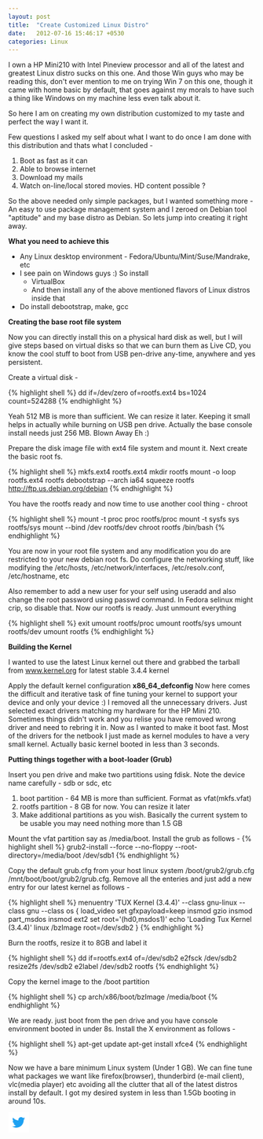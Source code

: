 ```yaml
---
layout: post
title:  "Create Customized Linux Distro"
date:   2012-07-16 15:46:17 +0530
categories: Linux
---
```

I own a HP Mini210 with Intel Pineview processor and all of the latest and greatest Linux distro sucks on this one. And those Win guys who may be reading this, don't ever mention to me on trying Win 7 on this one, though it came with home basic by default, that goes against my morals to have such a thing like Windows on my machine less even talk about it.

So here I am on creating my own distribution customized to my taste and perfect the way I want it.

Few questions I asked my self about what I want to do once I am done with this distribution and thats what I concluded - 

1. Boot as fast as it can
2. Able to browse internet
3. Download my mails
4. Watch on-line/local stored movies. HD content possible ?

So the above needed only simple packages, but I wanted something more - An easy to use package management system and I zeroed on Debian tool "aptitude" and my base distro as Debian. So lets jump into creating it right away.

**What you need to achieve this**

* Any Linux desktop environment - Fedora/Ubuntu/Mint/Suse/Mandrake, etc
* I see pain on Windows guys :) So install
  * VirtualBox
  * And then install any of the above mentioned flavors of Linux distros inside that
* Do install debootstrap, make, gcc

**Creating the base root file system**

Now you can directly install this on a physical hard disk as well, but I will give steps based on virtual disks so that we can burn them as Live CD, you know the cool stuff to boot from USB pen-drive any-time, anywhere and yes persistent.

Create a virtual disk -

{% highlight shell %}
dd if=/dev/zero of=rootfs.ext4 bs=1024 count=524288
{% endhighlight %}

Yeah 512 MB is more than sufficient. We can resize it later. Keeping it small helps in actually while burning on USB pen drive. Actually the base console install needs just 256 MB. Blown Away Eh :)

Prepare the disk image file with ext4 file system and mount it. Next create the basic root fs.

{% highlight shell %}
mkfs.ext4 rootfs.ext4
mkdir rootfs
mount -o loop rootfs.ext4 rootfs
debootstrap --arch ia64 squeeze rootfs http://ftp.us.debian.org/debian
{% endhighlight %}

You have the rootfs ready and now time to use another cool thing - chroot

{% highlight shell %}
mount -t proc proc rootfs/proc
mount -t sysfs sys rootfs/sys
mount --bind /dev rootfs/dev
chroot rootfs /bin/bash
{% endhighlight %}

You are now in your root file system and any modification you do are restricted to your new debian root fs. Do configure the networking stuff, like modifying the /etc/hosts, /etc/network/interfaces, /etc/resolv.conf, /etc/hostname, etc

Also remember to add a new user for your self using useradd and also change the root password using passwd command. In Fedora selinux might crip, so disable that. Now our rootfs is ready. Just unmount everything

{% highlight shell %}
exit
umount rootfs/proc
umount rootfs/sys
umount rootfs/dev
umount rootfs
{% endhighlight %}

**Building the Kernel**

I wanted to use the latest Linux kernel out there and grabbed the tarball from www.kernel.org for latest stable 3.4.4 kernel

Apply the default kernel configuration **x86_64_defconfig**
Now here comes the difficult and iterative task of fine tuning your kernel to support your device and only your device :) I removed all the unnecessary drivers. Just selected exact drivers matching my hardware for the HP Mini 210. Sometimes things didn't work and you relise you have removed wrong driver and need to rebring it in. Now as I wanted to make it boot fast. Most of the drivers for the netbook I just made as kernel modules to have a very small kernel. Actually basic kernel booted in less than 3 seconds. 

**Putting things together with a boot-loader (Grub)**

Insert you pen drive and make two partitions using fdisk. Note the device name carefully - sdb or sdc, etc

1. boot partition - 64 MB is more than sufficient. Format as vfat(mkfs.vfat)
2. rootfs partition - 8 GB for now. You can resize it later
3. Make additional partitions as you wish. Basically the current system to be usable you may need nothing more than 1.5 GB

Mount the vfat partition say as /media/boot. Install the grub as follows -
{% highlight shell %}
grub2-install --force --no-floppy --root-directory=/media/boot /dev/sdb1
{% endhighlight %}

Copy the default grub.cfg from your host linux system /boot/grub2/grub.cfg /mnt/boot/boot/grub2/grub.cfg. Remove all the enteries and just add a new entry for our latest kernel as follows -

{% highlight shell %}
menuentry 'TUX Kernel (3.4.4)' --class gnu-linux --class gnu --class os {
	load_video
	set gfxpayload=keep
	insmod gzio
	insmod part_msdos
	insmod ext2
	set root='(hd0,msdos1)'
	echo 'Loading Tux Kernel (3.4.4)'
	linux   /bzImage root=/dev/sdb2
}
{% endhighlight %}

Burn the rootfs, resize it to 8GB and label it

{% highlight shell %}
dd if=rootfs.ext4 of=/dev/sdb2
e2fsck /dev/sdb2
resize2fs /dev/sdb2
e2label /dev/sdb2 rootfs
{% endhighlight %}

Copy the kernel image to the /boot partition

{% highlight shell %}
cp arch/x86/boot/bzImage /media/boot
{% endhighlight %}

We are ready. just boot from the pen drive and you have console environment booted in under 8s. Install the X environment as  follows -

{% highlight shell %}
apt-get update
apt-get install xfce4
{% endhighlight %}

Now we have a bare minimum Linux system (Under 1 GB). We can fine tune what packages we want like firefox(browser), thunderbird (e-mail client), vlc(media player) etc avoiding all the clutter that all of the latest distros install by default. I got my desired system in less than 1.5Gb booting in around 10s.

<a href="https://twitter.com/share?
	text={{ page.title }}
	&url={{ page.shorturl }}
	&via=shobhit_arora">
	<img alt="Twitter" src="https://raw.githubusercontent.com/shobhitka/shobhitka.github.io/master/assets/img/Twitter_Logo_Blue.png" height="42" width="42">
</a>
